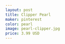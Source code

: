 ```yaml
---
layout: post
title: Clipper Pearl 
maker: pinterest 
color: pearl
image: pearl-clipper.jpg
price: 3.99 USD
---
```

